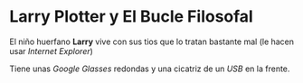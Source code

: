 # Larry Plotter y El Bucle Filosofal

El niño huerfano **Larry** vive con sus tios que lo tratan bastante mal (le hacen usar *Internet Explorer*)

Tiene unas *Google Glasses* redondas y una cicatriz de un *USB* en la frente.
